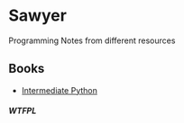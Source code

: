 # Sawyer
Programming Notes from different resources

## Books
- [Intermediate Python](http://book.pythontips.com/en/latest/)

##### WTFPL
